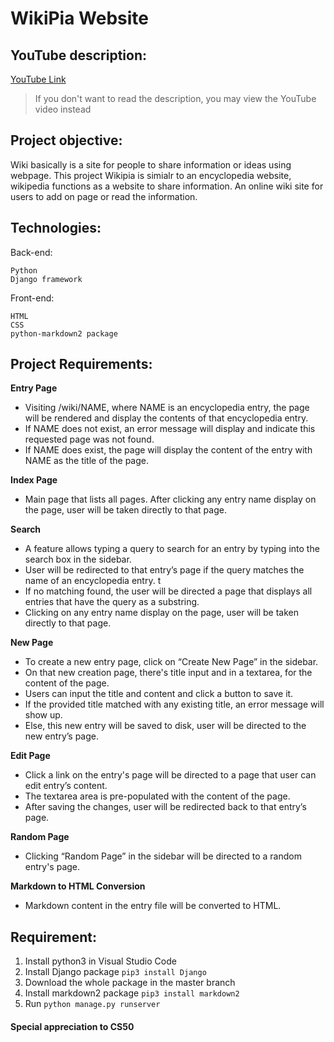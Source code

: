 # WikiPia Website

## YouTube description: 
[YouTube Link](https://youtu.be/A5CSVRcse18)
> If you don't want to read the description, you may view the YouTube video instead

## Project objective:
Wiki basically is a site for people to share information or ideas using webpage. This project Wikipia is simialr to an encyclopedia website, wikipedia functions as a website to share information. An online wiki site for users to add on page or read the information.

## Technologies:
Back-end:
```
Python
Django framework
```

Front-end:
```
HTML 
CSS
python-markdown2 package
```

## Project Requirements:
**Entry Page**
- Visiting /wiki/NAME, where NAME is an encyclopedia entry, the page will be rendered and display the contents of that encyclopedia entry.
- If NAME does not exist, an error message will display and indicate this requested page was not found.
- If NAME does exist, the page will display the content of the entry with NAME as the title of the page.

**Index Page**
- Main page that lists all pages. After clicking any entry name display on the page, user will be taken directly to that page.

**Search**
- A feature allows typing a query to search for an entry by typing into the search box in the sidebar.
- User will be redirected to that entry’s page if the query matches the name of an encyclopedia entry. t
- If no matching found, the user will be directed a page that displays all entries that have the query as a substring. 
- Clicking on any entry name display on the page, user will be taken directly to that page.

**New Page**
- To create a new entry page, click on “Create New Page” in the sidebar.
- On that new creation page, there's title input and in a textarea, for the content of the page.
- Users can input the title and content and click a button to save it.
- If the provided title matched with any existing title, an error message will show up.
- Else, this new entry will be saved to disk, user will be directed to the new entry’s page.

**Edit Page**
- Click a link on the entry's page will be directed to a page that user can edit entry’s content.
- The textarea area is pre-populated with the content of the page.
- After saving the changes, user will be redirected back to that entry’s page.

**Random Page**
- Clicking “Random Page” in the sidebar will be directed to a random entry's page.

**Markdown to HTML Conversion**
- Markdown content in the entry file will be converted to HTML.

## Requirement:
1. Install python3 in Visual Studio Code
2. Install Django package
``pip3 install Django``
3. Download the whole package in the master branch
4. Install markdown2 package
`` pip3 install markdown2 ``
6. Run
``python manage.py runserver``


#### Special appreciation to CS50
